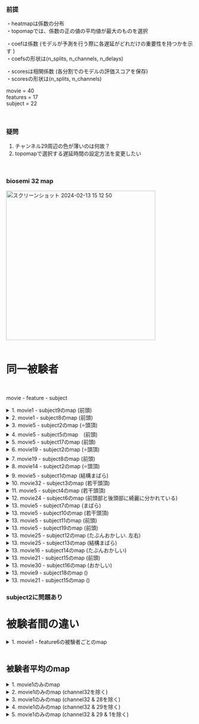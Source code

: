 

### 前提
・heatmapは係数の分布  
・topomapでは、係数の正の値の平均値が最大のものを選択   


・coefは係数 (モデルが予測を行う際に各遅延がどれだけの重要性を持つかを示す )   
・coefsの形状は(n_splits, n_channels, n_delays)  

・scoresは相関係数 (各分割でのモデルの評価スコアを保存)  
・scoresの形状は(n_splits, n_channels)  

movie = 40   
features = 17  
subject = 22    

<br> 

### 疑問
1. チャンネル29周辺の色が薄いのは何故？
2. topomapで選択する遅延時間の設定方法を変更したい

 <br> 

### biosemi 32 map

<img width="400" alt="スクリーンショット 2024-02-13 15 12 50" src="https://github.com/am-da/mTRF/assets/112613519/be1350ab-e58a-4ed4-b02f-c6484823bbee">   

<br> 

<br> 


# 同一被験者  

 <br> 
 
 movie - feature - subject

<details><summary>1. movie1 - subject9のmap (前頭)</summary> 
<img width="906" alt="スクリーンショット 2024-02-27 14 16 31" src="https://github.com/am-da/mTRF/assets/112613519/ef5c019a-e9d4-4bba-8941-b5f89da94737">
</details>
 
 
<details><summary>2. movie1 - subject8のmap (前頭)</summary>

 <br> 
 
1-6-8は特徴量が0であった

<img width="919" alt="スクリーンショット 2024-02-27 14 25 56" src="https://github.com/am-da/mTRF/assets/112613519/466c4c4e-2c09-4ce5-bad4-1a7bd738c318">
</details>


<details><summary>3. movie5 - subject2のmap (⭐️頭頂)</summary>
<img width="893" alt="スクリーンショット 2024-02-27 14 30 58" src="https://github.com/am-da/mTRF/assets/112613519/03a1bb1d-e4f6-4765-a7c0-fdcbb013a729">
</details>


<details><summary>4. movie5 - subject5のmap　(前頭)</summary>
<img width="820" alt="スクリーンショット 2024-02-27 14 33 13" src="https://github.com/am-da/mTRF/assets/112613519/abea8678-f2eb-4fd5-9e97-95efb16f0554">
</details>


<details><summary>5. movie5 - subject17のmap (前頭)</summary>
 <img width="826" alt="スクリーンショット 2024-02-27 14 35 04" src="https://github.com/am-da/mTRF/assets/112613519/8e98c8f3-61bd-4cd7-9b17-997c22c1e85e">
</details>


<details><summary>6. movie19 - subject2のmap (⭐️頭頂)</summary>
<img width="783" alt="スクリーンショット 2024-02-27 14 38 48" src="https://github.com/am-da/mTRF/assets/112613519/ed33f369-294e-4442-8d1c-a2233c343c7f">
</details>


<details><summary>7. movie19 - subject8のmap (前頭)</summary>
<img width="812" alt="スクリーンショット 2024-02-27 14 40 35" src="https://github.com/am-da/mTRF/assets/112613519/ae780622-627f-4f01-84d0-a443ea270e65">
</details>


<details><summary>8. movie14 - subject2のmap (⭐️頭頂)</summary>
<img width="812" alt="スクリーンショット 2024-02-27 14 43 13" src="https://github.com/am-da/mTRF/assets/112613519/4bab7114-2e2f-4bf3-9d9d-cffe384e2da3">
</details>

<details><summary>9. movie5 - subject1のmap (結構まばら)</summary>
<img width="794" alt="スクリーンショット 2024-02-27 14 50 00" src="https://github.com/am-da/mTRF/assets/112613519/5963b9bd-88e6-4b6a-ab26-6ae72972ab6e">
</details>

<details><summary>10. movie32 - subject3のmap (若干頭頂)</summary>
<img width="824" alt="スクリーンショット 2024-02-27 14 53 07" src="https://github.com/am-da/mTRF/assets/112613519/ab65bc28-12c7-4091-82f7-247ddc62a676">
</details>

<details><summary>11. movie5 - subject4のmap (若干頭頂)</summary>
<img width="797" alt="スクリーンショット 2024-02-27 14 55 07" src="https://github.com/am-da/mTRF/assets/112613519/f0388c3b-ef6b-4643-93ef-d01829cdfc37">
</details>

<details><summary>12. movie24 - subject6のmap (前頭部と後頭部に綺麗に分かれている)</summary>
<img width="810" alt="スクリーンショット 2024-02-27 14 58 18" src="https://github.com/am-da/mTRF/assets/112613519/a1899786-d34d-4750-90b4-3bf165265b6d">
</details>

<details><summary>13. movie5 - subject7のmap (まばら)</summary>
<img width="829" alt="スクリーンショット 2024-02-27 15 00 03" src="https://github.com/am-da/mTRF/assets/112613519/0ab6c139-0797-4a07-898c-a5e232d39f9c">
</details>

<details><summary>13. movie5 - subject10のmap (若干頭頂)</summary>
<img width="793" alt="スクリーンショット 2024-02-27 15 02 42" src="https://github.com/am-da/mTRF/assets/112613519/7ce0cca6-76cd-4841-aa06-a317724ac21a">
</details>

<details><summary>13. movie5 - subject11のmap (前頭)</summary>
<img width="806" alt="スクリーンショット 2024-02-27 15 04 38" src="https://github.com/am-da/mTRF/assets/112613519/b96e94b3-bc95-4d35-8bb1-0ac2c3c51a28">
</details>


<details><summary>13. movie5 - subject19のmap (前頭)</summary>
<img width="807" alt="スクリーンショット 2024-02-27 15 06 36" src="https://github.com/am-da/mTRF/assets/112613519/a525b3b2-41b9-47ad-8617-48dffdaa1cd4">
</details>


<details><summary>13. movie25 - subject12のmap (たぶんおかしい. 左右)</summary>
<img width="801" alt="スクリーンショット 2024-02-27 15 09 09" src="https://github.com/am-da/mTRF/assets/112613519/5158b563-bca5-4d72-b809-d6b9965229e2">
</details>


<details><summary>13. movie25 - subject13のmap (結構まばら)</summary>
<img width="797" alt="スクリーンショット 2024-02-27 15 10 54" src="https://github.com/am-da/mTRF/assets/112613519/43040420-318b-49cd-b1aa-4573a2c2ead1">
</details>


<details><summary>13. movie16 - subject14のmap (たぶんおかしい)</summary>
<img width="809" alt="スクリーンショット 2024-02-27 15 12 30" src="https://github.com/am-da/mTRF/assets/112613519/8adeace0-3067-4695-b7bb-aede79786bf6">
</details>


<details><summary>13. movie21 - subject15のmap (前頭)</summary>
<img width="805" alt="スクリーンショット 2024-02-27 15 14 08" src="https://github.com/am-da/mTRF/assets/112613519/0fba9d9e-0ba0-4687-b914-1cab7e49a7b0">
</details>


<details><summary>13. movie30 - subject16のmap (おかしい)</summary>
<img width="775" alt="スクリーンショット 2024-02-27 15 16 15" src="https://github.com/am-da/mTRF/assets/112613519/d203e949-39b9-4ae4-9104-963b5cf2bd57">
</details>

<details><summary>13. movie9 - subject18のmap ()</summary>

</details>


<details><summary>13. movie21 - subject15のmap ()</summary>

</details>


### subject2に問題あり







 
# 被験者間の違い

<details><summary>1. movie1 - feature6の被験者ごとのmap</summary>

 <br> 
 
 Lid Tightener　　
 
  <br> 

  <img width="1077" alt="スクリーンショット 2024-02-27 13 49 27" src="https://github.com/am-da/mTRF/assets/112613519/4abec34b-f6e8-4258-9793-3be57c5c4454">

  
<img width="560" alt="スクリーンショット 2024-02-27 11 03 02" src="https://github.com/am-da/mTRF/assets/112613519/09c072e3-a9b5-492d-bbea-6b053b2ca8f7">

</details>

  <br> 
  

## 被験者平均のmap
 
<details><summary>1. movie1のみのmap</summary>
 
<br> 

頭頂部(32) + 右前頭部(28) + 左前頭部(1 & 2)周辺が赤くなる傾向  
  
<br> 

movie - feature  

<br> 

<img width="1063" alt="スクリーンショット 2024-02-25 17 08 26" src="https://github.com/am-da/mTRF/assets/112613519/7f304c79-6c56-45eb-803f-841bbab8723d">


</details>



<details><summary>2. movie1のみのmap (channel32を除く)</summary>

 <br> 
 
右前頭部(28) + 左前頭部(1 & 2 & 3)周辺が赤くなる傾向 

  <br> 
  
<img width="914" alt="スクリーンショット 2024-02-27 7 11 21" src="https://github.com/am-da/mTRF/assets/112613519/eccd6c40-b5e5-4a4f-9c05-c2669e9839f1">

</details>




<details><summary>3. movie1のみのmap (channel32 & 28を除く)</summary>

 <br> 
 
channel28ではなく、channel29に問題がありそう

 <br> 

<img width="1062" alt="スクリーンショット 2024-02-27 10 45 55" src="https://github.com/am-da/mTRF/assets/112613519/ff47be3f-7448-4665-b642-07ab94fa1206">


<img width="1332" alt="スクリーンショット 2024-02-27 10 10 31" src="https://github.com/am-da/mTRF/assets/112613519/e7c4d630-3ee1-493a-90c3-8eae7af08c3d"> 

</details>




<details><summary>4. movie1のみのmap (channel32 & 29を除く)</summary>

 <br> 
 
channel1に問題がありそう (17分の12で、channel1が赤い)

 <br> 
 
⭐️ 1 - 16 は除く
<img width="1010" alt="スクリーンショット 2024-02-27 10 32 16" src="https://github.com/am-da/mTRF/assets/112613519/1659c161-a5e1-404b-a9f2-a89cf6e614c5">

<img width="1367" alt="スクリーンショット 2024-02-27 10 40 03" src="https://github.com/am-da/mTRF/assets/112613519/14601dea-b16a-43e0-8677-89b0c07ce1c9">

</details>




<details><summary>5. movie1のみのmap (channel32 & 29 & 1を除く)</summary>

 <br> 

 よくわからない
 
  <br> 
  
<img width="899" alt="スクリーンショット 2024-02-27 11 05 26" src="https://github.com/am-da/mTRF/assets/112613519/df8901eb-826e-4ce5-8a27-a0076be366c6">


</details>















